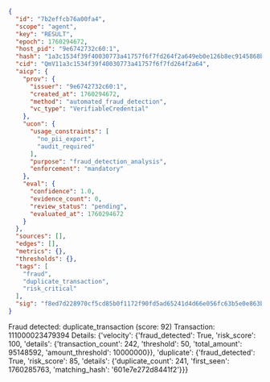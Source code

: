 ```json
{
  "id": "7b2effcb76a00fa4",
  "scope": "agent",
  "key": "RESULT",
  "epoch": 1760294672,
  "host_pid": "9e6742732c60:1",
  "hash": "1a3c1534f39f40030773a41757f6f7fd264f2a649eb0e126b8ec9145868b8fae",
  "cid": "QmV11a3c1534f39f40030773a41757f6f7fd264f2a64",
  "aicp": {
    "prov": {
      "issuer": "9e6742732c60:1",
      "created_at": 1760294672,
      "method": "automated_fraud_detection",
      "vc_type": "VerifiableCredential"
    },
    "ucon": {
      "usage_constraints": [
        "no_pii_export",
        "audit_required"
      ],
      "purpose": "fraud_detection_analysis",
      "enforcement": "mandatory"
    },
    "eval": {
      "confidence": 1.0,
      "evidence_count": 0,
      "review_status": "pending",
      "evaluated_at": 1760294672
    }
  },
  "sources": [],
  "edges": [],
  "metrics": {},
  "thresholds": {},
  "tags": [
    "fraud",
    "duplicate_transaction",
    "risk_critical"
  ],
  "sig": "f8ed7d228970cf5cd85b0f1172f90fd5ad65241d4d66e056fc63b5e0e863bfe9"
}
```

Fraud detected: duplicate_transaction (score: 92)
Transaction: 111000023479394
Details: {'velocity': {'fraud_detected': True, 'risk_score': 100, 'details': {'transaction_count': 242, 'threshold': 50, 'total_amount': 95148592, 'amount_threshold': 10000000}}, 'duplicate': {'fraud_detected': True, 'risk_score': 85, 'details': {'duplicate_count': 241, 'first_seen': 1760285763, 'matching_hash': '601e7e272d8441f2'}}}
